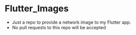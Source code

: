 # Flutter_Images
- Just a repo to provide a network image to my Flutter app.
- No pull requests to this repo will be accepted
